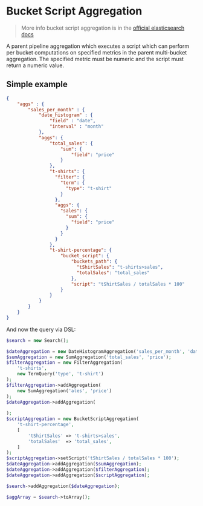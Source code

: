 # Bucket Script Aggregation

> More info bucket script aggregation is in the [official elasticsearch docs][1]

A parent pipeline aggregation which executes a script which can perform per bucket 
computations on specified metrics in the parent multi-bucket aggregation. The specified 
metric must be numeric and the script must return a numeric value.

## Simple example

```JSON
{
    "aggs" : {
        "sales_per_month" : {
            "date_histogram" : {
                "field" : "date",
                "interval" : "month"
            },
            "aggs": {
                "total_sales": {
                    "sum": {
                        "field": "price"
                    }
                },
                "t-shirts": {
                  "filter": {
                    "term": {
                      "type": "t-shirt"
                    }
                  },
                  "aggs": {
                    "sales": {
                      "sum": {
                        "field": "price"
                      }
                    }
                  }
                },
                "t-shirt-percentage": {
                    "bucket_script": {
                        "buckets_path": {
                          "tShirtSales": "t-shirts>sales",
                          "totalSales": "total_sales"
                        },
                        "script": "tShirtSales / totalSales * 100"
                    }
                }
            }
        }
    }
}
```

And now the query via DSL:

```php
$search = new Search();

$dateAggregation = new DateHistogramAggregation('sales_per_month', 'date', 'month');
$sumAggregation = new SumAggregation('total_sales', 'price');
$filterAggregation = new FilterAggregation(
    't-shirts',
    new TermQuery('type', 't-shirt')
);
$filterAggregation->addAggregation(
    new SumAggregation('ales', 'price')
);
$dateAggregation->addAggregation(
    
);
$scriptAggregation = new BucketScriptAggregation(
    't-shirt-percentage',
    [
        'tShirtSales' => 't-shirts>sales',
        'totalSales'  => 'total_sales',
    ]
);
$scriptAggregation->setScript('tShirtSales / totalSales * 100');
$dateAggregation->addAggregation($sumAggregation);
$dateAggregation->addAggregation($filterAggregation);
$dateAggregation->addAggregation($scriptAggregation);

$search->addAggregation($dateAggregation);

$aggArray = $search->toArray();
```

[1]: https://www.elastic.co/guide/en/elasticsearch/reference/current/search-aggregations-pipeline-bucket-script-aggregation.html
